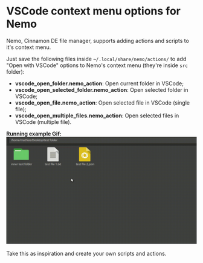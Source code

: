 # VSCode context menu options for Nemo

Nemo, Cinnamon DE file manager, supports adding actions and scripts to it's context menu.

Just save the following files inside  `~/.local/share/nemo/actions/` to add "Open with VSCode" options to Nemo's context menu (they're inside `src` folder):
* **vscode_open_folder.nemo_action**: Open current folder in VSCode;
* **vscode_open_selected_folder.nemo_action**: Open selected folder in VSCode;
* **vscode_open_file.nemo_action**: Open selected file in VSCode (single file);
* **vscode_open_multiple_files.nemo_action**: Open selected files in VSCode (multiple file).

**Running example Gif:**
![](running-example.gif)

Take this as inspiration and create your own scripts and actions.
